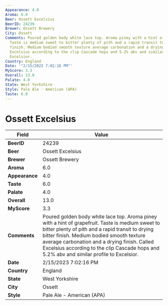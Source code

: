 ```yaml
---
Appearance: 4.0
Aroma: 6.0
Beer: Ossett Excelsius
BeerID: 24239
Brewer: Ossett Brewery
City: Ossett
Comments: Poured golden body white lace top. Aroma piney with a hint of grapefruit.
  Taste is medium sweet to bitter plenty of pith and a rapid transit to drying bitter
  finish. Medium bodied smooth texture average carbonation and a drying finish. Called
  Excelsius according to the clip Cascade hops and 5.2% abv and similar profile to
  Excelsior.
Country: England
Date: '"2/15/2023 7:02:16 PM"'
MyScore: 3.3
Overall: 13.0
Palate: 4.0
State: West Yorkshire
Style: Pale Ale - American (APA)
Taste: 6.0
---
```


# Ossett Excelsius

| Field         | Value |
|---------------|-------|
| **BeerID** | 24239 |
| **Beer** | Ossett Excelsius |
| **Brewer** | Ossett Brewery |
| **Aroma** | 6.0 |
| **Appearance** | 4.0 |
| **Taste** | 6.0 |
| **Palate** | 4.0 |
| **Overall** | 13.0 |
| **MyScore** | 3.3 |
| **Comments** | Poured golden body white lace top. Aroma piney with a hint of grapefruit. Taste is medium sweet to bitter plenty of pith and a rapid transit to drying bitter finish. Medium bodied smooth texture average carbonation and a drying finish. Called Excelsius according to the clip Cascade hops and 5.2% abv and similar profile to Excelsior. |
| **Date** | 2/15/2023 7:02:16 PM |
| **Country** | England |
| **State** | West Yorkshire |
| **City** | Ossett |
| **Style** | Pale Ale - American (APA) |
